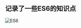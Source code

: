 ## 记录了一些ES6的知识点

![ES6](https://img2.baidu.com/it/u=1060109525,4155817672&fm=253&fmt=auto&app=138&f=JPG?w=762&h=500)